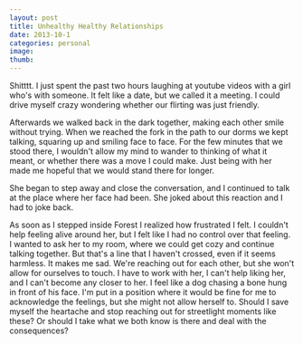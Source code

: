 ```yaml
---
layout: post
title: Unhealthy Healthy Relationships
date: 2013-10-1
categories: personal
image:
thumb:
---
```


Shitttt. I just spent the past two hours laughing at youtube videos with a girl who's with someone. It felt like a date, but we called it a meeting. I could drive myself crazy wondering whether our flirting was just friendly.

Afterwards we walked back in the dark together, making each other smile without trying. When we reached the fork in the path to our dorms we kept talking, squaring up and smiling face to face. For the few minutes that we stood there, I wouldn't allow my mind to wander to thinking of what it meant, or whether there was a move I could make. Just being with her made me hopeful that we would stand there for longer.

She began to step away and close the conversation, and I continued to talk at the place where her face had been. She joked about this reaction and I had to joke back.

As soon as I stepped inside Forest I realized how frustrated I felt. I couldn't help feeling alive around her, but I felt like I had no control over that feeling. I wanted to ask her to my room, where we could get cozy and continue talking together. But that's a line that I haven't crossed, even if it seems harmless. It makes me sad. We're reaching out for each other, but she won't allow for ourselves to touch. I have to work with her, I can't help liking her, and I can't become any closer to her. I feel like a dog chasing a bone hung in front of his face. I'm put in a position where it would be fine for me to acknowledge the feelings, but she might not allow herself to. Should I save myself the heartache and stop reaching out for streetlight moments like these? Or should I take what we both know is there and deal with the consequences?
